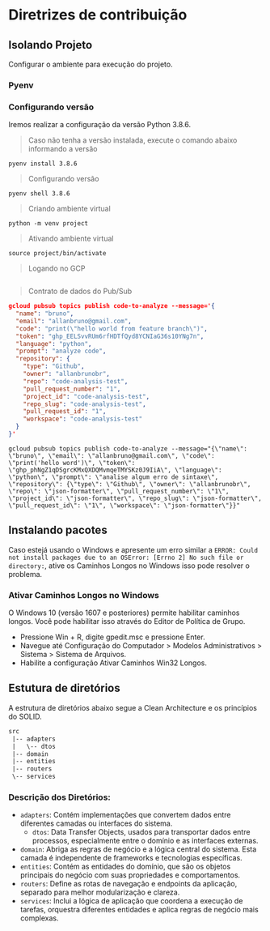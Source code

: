 # Diretrizes de contribuição

## Isolando Projeto

Configurar o ambiente para execução do projeto.

### Pyenv

### Configurando versão

Iremos realizar a configuração da versão Python 3.8.6.

> Caso não tenha a versão instalada, execute o comando abaixo informando a versão

```shell
pyenv install 3.8.6

```

> Configurando versão

```shell
pyenv shell 3.8.6

```

> Criando ambiente virtual

```shell
python -m venv project

```

> Ativando ambiente virtual

```shell
source project/bin/activate

```
> Logando no GCP

```shell

```

> Contrato de dados do Pub/Sub
````json
gcloud pubsub topics publish code-to-analyze --message='{
  "name": "bruno",
  "email": "allanbruno@gmail.com",
  "code": "print(\"hello world from feature branch\")",
  "token": "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",
  "language": "python",
  "prompt": "analyze code",
  "repository": {
    "type": "Github",
    "owner": "allanbrunobr",
    "repo": "code-analysis-test",
    "pull_request_number": "1",
    "project_id": "code-analysis-test",
    "repo_slug": "code-analysis-test",
    "pull_request_id": "1",
    "workspace": "code-analysis-test"
  }
}'

````
````shell
gcloud pubsub topics publish code-to-analyze --message="{\"name\": \"bruno\", \"email\": \"allanbruno@gmail.com\", \"code\": \"print('hello word')\", \"token\": \"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\", \"language\": \"python\", \"prompt\": \"analise algum erro de sintaxe\", \"repository\": {\"type\": \"Github\", \"owner\": \"allanbrunobr\", \"repo\": \"json-formatter\", \"pull_request_number\": \"1\", \"project_id\": \"json-formatter\", \"repo_slug\": \"json-formatter\", \"pull_request_id\": \"1\", \"workspace\": \"json-formatter\"}}"
````

## Instalando pacotes

Caso estejá usando o Windows e apresente um erro similar a `ERROR: Could not install packages due to an OSError: [Errno 2] No such file or directory:`, ative os Caminhos Longos no Windows isso pode resolver o problema.

### Ativar Caminhos Longos no Windows

O Windows 10 (versão 1607 e posteriores) permite habilitar caminhos longos. Você pode habilitar isso através do Editor de Política de Grupo.

- Pressione Win + R, digite gpedit.msc e pressione Enter.
- Navegue até Configuração do Computador > Modelos Administrativos > Sistema > Sistema de Arquivos.
- Habilite a configuração Ativar Caminhos Win32 Longos.

## Estutura de diretórios

A estrutura de diretórios abaixo segue a Clean Architecture e os princípios do SOLID.

```txt
src
 |-- adapters
 |   \-- dtos
 |-- domain
 |-- entities
 |-- routers
 \-- services

```

### Descrição dos Diretórios:

- `adapters`: Contém implementações que convertem dados entre diferentes camadas ou interfaces do sistema.
  - `dtos`: Data Transfer Objects, usados para transportar dados entre processos, especialmente entre o domínio e as interfaces externas.
- `domain`: Abriga as regras de negócio e a lógica central do sistema. Esta camada é independente de frameworks e tecnologias específicas.
- `entities`: Contém as entidades do domínio, que são os objetos principais do negócio com suas propriedades e comportamentos.
- `routers`: Define as rotas de navegação e endpoints da aplicação, separado para melhor modularização e clareza.
- `services`: Inclui a lógica de aplicação que coordena a execução de tarefas, orquestra diferentes entidades e aplica regras de negócio mais complexas.
